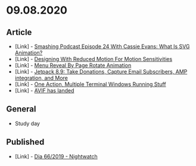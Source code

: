# 09.08.2020

## Article

- \[Link\] - [Smashing Podcast Episode 24 With Cassie Evans: What Is SVG Animation?](https://www.smashingmagazine.com/2020/09/smashing-podcast-episode-24/)
- \[Link\] - [Designing With Reduced Motion For Motion Sensitivities](https://www.smashingmagazine.com/2020/09/design-reduced-motion-sensitivities/)
- \[Link\] - [Menu Reveal By Page Rotate Animation](https://css-tricks.com/menu-reveal-by-page-rotate-animation/)
- \[Link\] - [Jetpack 8.9: Take Donations, Capture Email Subscribers, AMP integration, and More](https://css-tricks.com/jetpack-8-9-take-donations-capture-email-subscribers-amp-integration-and-more/)
- \[Link\] - [One Action, Multiple Terminal Windows Running Stuff](https://css-tricks.com/one-action-multiple-terminal-windows-running-stuff/)
- \[Link\] - [AVIF has landed](https://css-tricks.com/avif-has-landed/)

## General

- Study day

## Published

- \[Link\] - [Dia 66/2019 - Nightwatch](https://nerdcalistenico.com.br/hemersonvianna/artigos/daysofcode/2019/dia-66-nightwatch/)
